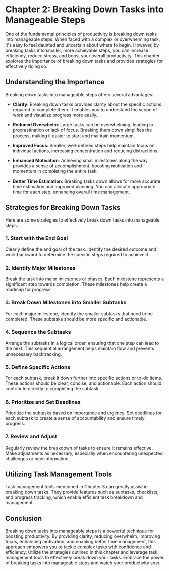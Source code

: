 Chapter 2: Breaking Down Tasks into Manageable Steps
====================================================

One of the fundamental principles of productivity is breaking down tasks into manageable steps. When faced with a complex or overwhelming task, it's easy to feel daunted and uncertain about where to begin. However, by breaking tasks into smaller, more achievable steps, you can increase efficiency, reduce stress, and boost your overall productivity. This chapter explores the importance of breaking down tasks and provides strategies for effectively doing so.

Understanding the Importance
----------------------------

Breaking down tasks into manageable steps offers several advantages:

* **Clarity**: Breaking down tasks provides clarity about the specific actions required to complete them. It enables you to understand the scope of work and visualize progress more easily.

* **Reduced Overwhelm**: Large tasks can be overwhelming, leading to procrastination or lack of focus. Breaking them down simplifies the process, making it easier to start and maintain momentum.

* **Improved Focus**: Smaller, well-defined steps help maintain focus on individual actions, increasing concentration and reducing distractions.

* **Enhanced Motivation**: Achieving small milestones along the way provides a sense of accomplishment, boosting motivation and momentum in completing the entire task.

* **Better Time Estimation**: Breaking tasks down allows for more accurate time estimation and improved planning. You can allocate appropriate time for each step, enhancing overall time management.

Strategies for Breaking Down Tasks
----------------------------------

Here are some strategies to effectively break down tasks into manageable steps:

### 1. Start with the End Goal

Clearly define the end goal of the task. Identify the desired outcome and work backward to determine the specific steps required to achieve it.

### 2. Identify Major Milestones

Break the task into major milestones or phases. Each milestone represents a significant step towards completion. These milestones help create a roadmap for progress.

### 3. Break Down Milestones into Smaller Subtasks

For each major milestone, identify the smaller subtasks that need to be completed. These subtasks should be more specific and actionable.

### 4. Sequence the Subtasks

Arrange the subtasks in a logical order, ensuring that one step can lead to the next. This sequential arrangement helps maintain flow and prevents unnecessary backtracking.

### 5. Define Specific Actions

For each subtask, break it down further into specific actions or to-do items. These actions should be clear, concise, and actionable. Each action should contribute directly to completing the subtask.

### 6. Prioritize and Set Deadlines

Prioritize the subtasks based on importance and urgency. Set deadlines for each subtask to create a sense of accountability and ensure timely progress.

### 7. Review and Adjust

Regularly review the breakdown of tasks to ensure it remains effective. Make adjustments as necessary, especially when encountering unexpected challenges or new information.

Utilizing Task Management Tools
-------------------------------

Task management tools mentioned in Chapter 3 can greatly assist in breaking down tasks. They provide features such as subtasks, checklists, and progress tracking, which enable efficient task breakdown and management.

Conclusion
----------

Breaking down tasks into manageable steps is a powerful technique for boosting productivity. By providing clarity, reducing overwhelm, improving focus, enhancing motivation, and enabling better time management, this approach empowers you to tackle complex tasks with confidence and efficiency. Utilize the strategies outlined in this chapter and leverage task management tools to effectively break down your tasks. Embrace the power of breaking tasks into manageable steps and watch your productivity soar.
